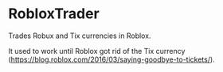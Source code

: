 # RobloxTrader
Trades Robux and Tix currencies in Roblox.

It used to work until Roblox got rid of the Tix currency (https://blog.roblox.com/2016/03/saying-goodbye-to-tickets/).

